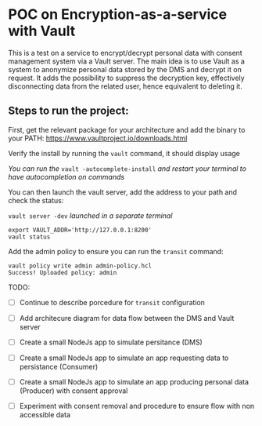 # POC on Encryption-as-a-service with Vault

This is a test on a service to encrypt/decrypt personal data with consent management system via a Vault server.
The main idea is to use Vault as a system to anonymize personal data stored by the DMS and decrypt it on request. It adds the possibility to suppress the decryption key, effectively disconnecting data from the related user, hence equivalent to deleting it.

## Steps to run the project:

First, get the relevant package for your architecture and add the binary to your PATH: https://www.vaultproject.io/downloads.html

Verify the install by running the `vault` command, it should display usage

_You can run the_ `vault -autocomplete-install` _and restart your terminal to have autocompletion on commands_

You can then launch the vault server, add the address to your path and check the status:

`vault server -dev` _launched in a separate terminal_

```
export VAULT_ADDR='http://127.0.0.1:8200'
vault status
```
Add the admin policy to ensure you can run the `transit` command:

```
vault policy write admin admin-policy.hcl
Success! Uploaded policy: admin
```
TODO:
 - [ ] Continue to describe porcedure for `transit` configuration
 - [ ] Add architecure diagram for data flow between the DMS and Vault server
 - [ ] Create a small NodeJs app to simulate persitance (DMS)
 - [ ] Create a small NodeJs app to simulate an app requesting data to persistance (Consumer)
 - [ ] Create a small NodeJs app to simulate an app producing personal data (Producer) with consent approval
 - [ ] Experiment with consent removal and procedure to ensure flow with non accessible data

